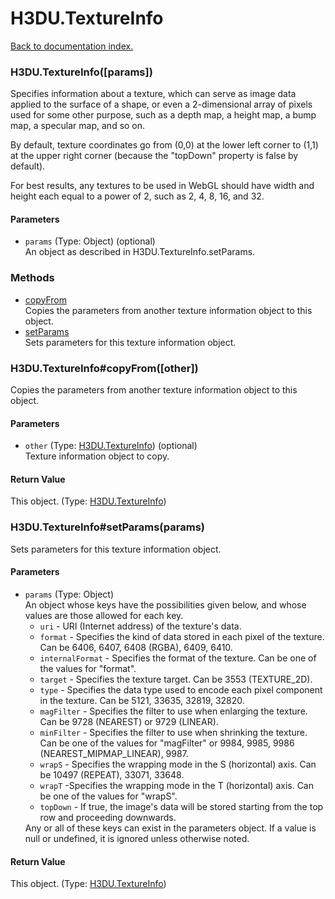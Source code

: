 # H3DU.TextureInfo

[Back to documentation index.](index.md)

 <a name='H3DU.TextureInfo'></a>
### H3DU.TextureInfo([params])

Specifies information about a texture, which can serve as image data applied to
the surface of a shape, or even a 2-dimensional array of pixels
used for some other purpose, such as a depth map, a height map,
a bump map, a specular map, and so on.

By default, texture coordinates go from (0,0) at the lower left corner
to (1,1) at the upper right corner (because the "topDown" property is false
by default).

For best results, any textures to be used in WebGL should have
width and height each equal to a power of 2, such as 2, 4, 8, 16,
and 32.

#### Parameters

* `params` (Type: Object) (optional)<br>
    An object as described in H3DU.TextureInfo.setParams.

### Methods

* [copyFrom](#H3DU.TextureInfo_copyFrom)<br>Copies the parameters from another texture information object to this
object.
* [setParams](#H3DU.TextureInfo_setParams)<br>Sets parameters for this texture information object.

 <a name='H3DU.TextureInfo_copyFrom'></a>
### H3DU.TextureInfo#copyFrom([other])

Copies the parameters from another texture information object to this
object.

#### Parameters

* `other` (Type: <a href="H3DU.TextureInfo.md">H3DU.TextureInfo</a>) (optional)<br>
    Texture information object to copy.

#### Return Value

This object. (Type: <a href="H3DU.TextureInfo.md">H3DU.TextureInfo</a>)

 <a name='H3DU.TextureInfo_setParams'></a>
### H3DU.TextureInfo#setParams(params)

Sets parameters for this texture information object.

#### Parameters

* `params` (Type: Object)<br>
    An object whose keys have the possibilities given below, and whose values are those allowed for each key.<ul> <li><code>uri</code> - URI (Internet address) of the texture's data. <li><code>format</code> - Specifies the kind of data stored in each pixel of the texture. Can be 6406, 6407, 6408 (RGBA), 6409, 6410. <li><code>internalFormat</code> - Specifies the format of the texture. Can be one of the values for "format". <li><code>target</code> - Specifies the texture target. Can be 3553 (TEXTURE_2D). <li><code>type</code> - Specifies the data type used to encode each pixel component in the texture. Can be 5121, 33635, 32819, 32820. <li><code>magFilter</code> - Specifies the filter to use when enlarging the texture. Can be 9728 (NEAREST) or 9729 (LINEAR). <li><code>minFilter</code> - Specifies the filter to use when shrinking the texture. Can be one of the values for "magFilter" or 9984, 9985, 9986 (NEAREST_MIPMAP_LINEAR), 9987. <li><code>wrapS</code> - Specifies the wrapping mode in the S (horizontal) axis. Can be 10497 (REPEAT), 33071, 33648. <li><code>wrapT</code> -Specifies the wrapping mode in the T (horizontal) axis. Can be one of the values for "wrapS". <li><code>topDown</code> - If true, the image's data will be stored starting from the top row and proceeding downwards. </ul> Any or all of these keys can exist in the parameters object. If a value is null or undefined, it is ignored unless otherwise noted.

#### Return Value

This object. (Type: <a href="H3DU.TextureInfo.md">H3DU.TextureInfo</a>)

